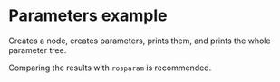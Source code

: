 # Parameters example

Creates a node, creates parameters, prints them, and prints the whole parameter tree.

Comparing the results with `rosparam` is recommended.

